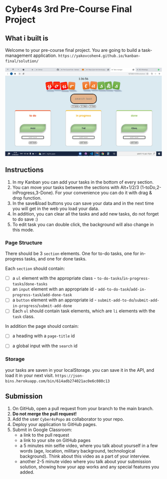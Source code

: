 # Cyber4s 3rd Pre-Course Final Project

## What i built is 

Welcome to your pre-course final project. You are going to build a task-management application.
`https://yakovcohen4.github.io/kanban-final/solution/`

![Example](./final.jpg)

## Instructions

 1. In my Kanban you can add your tasks in the bottom of every section.
 2. You can move your tasks between the sections with Alt+1/2/3 (1-toDo,2-inProgress,3-Done).
    For your convenience you can do it with drag & drop function.
 3. In the save&load buttons you can save your data and in the next time you will 
    get in the web you load your data.
 4. In addition, you can clear all the tasks and add new tasks, do not forget to do save :)
 5. To edit task you can double click, the background will also change in this mode.


### Page Structure

There should be 3 `section` elements. One for to-do tasks, one for in-progress tasks, and one for done tasks.

Each `section` should contain:

- [ ] a `ul` element with the appropriate class - `to-do-tasks`/`in-progress-tasks`/`done-tasks`
- [ ] an `input` element with an appropriate id - `add-to-do-task`/`add-in-progress-task`/`add-done-task`
- [ ] a `button` element with an appropriate id - `submit-add-to-do`/`submit-add-in-progress`/`submit-add-done`
- [ ] Each `ul` should contain task elements, which are `li` elements with the `task` class.

In addition the page should contain:

- [ ] a heading with a `page-title` id
- [ ] a global input with the `search` id


### Storage

your tasks are saven in your localStorage. you can save it in the API, and load it in your next visit.
`https://json-bins.herokuapp.com/bin/614adb274021ac0e6c080c13`


## Submission

1. On GitHub, open a pull request from your branch to the main branch.
2. **Do not merge the pull request!**
3. Add the user `Cyber4sPopo` as collaborator to your repo.
4. Deploy your application to GitHub pages.
5. Submit in Google Classroom:
   - a link to the pull request
   - a link to your site on GitHub pages
   - a 5 minutes min selfie video, where you talk about yourself in a few words (age, location, military background, technological background). Think about this video as a part of your interview.
   - another 2-5 minute video where you talk about your submission solution, showing how your app works and any special features you added.
